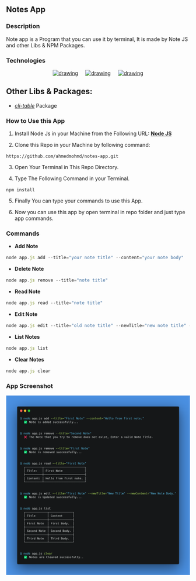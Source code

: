 ## **Notes App**

### Description
Note app is a Program that you can use it by terminal, It is made by Note JS and other Libs & NPM Packages.

### Technologies
<div style="display: flex; justify-content: center; align-items: center; gap: 20px;">
  <a href="https://nodejs.org/en/"><img src="https://cdn-icons-png.flaticon.com/512/5968/5968322.png" alt="drawing" width="48" height="48"/></a>
  <a href="https://www.npmjs.com/package/yargs"><img src="https://raw.githubusercontent.com/yargs/yargs/main/yargs-logo.png" alt="drawing" width="48" height="48"/></a>
  <a href="https://www.npmjs.com/package/chalk"><img src="https://raw.githubusercontent.com/chalk/chalk/HEAD/media/logo.svg" alt="drawing" width="48" height="48"/></a>
</div>

## Other Libs & Packages:
- [_cli-table_](https://www.npmjs.com/package/cli-table) Package


### How to Use this App
1. Install Node Js in your Machine from the Following URL:
   **[Node JS](https://nodejs.org/en/download/)**

2. Clone this Repo in your Machine by following command:

```
https://github.com/ahmedmohmd/notes-app.git
```

3. Open Your Terminal in This Repo Directory.

4. Type The Following Command in your Terminal.
 ```
 npm install
 ```

5. Finally You can type your commands to use this App.

6. Now you can use this app by open terminal in repo folder and just type app commands.


### Commands
- **Add Note**

```javascript
node app.js add --title="your note title" --content="your note body"
```

- **Delete Note**

```javascript
node app.js remove --title="note title"
```

- **Read Note**

```javascript
node app.js read --title="note title"
```

- **Edit Note**

```javascript
node app.js edit --title="old note title" --newTitle="new note title" --newContent="new note content"
```

- **List Notes**

```javascript
node app.js list
```

- **Clear Notes**

```javascript
node app.js clear
```

### App Screenshot
![App Image](/carbon.png)
